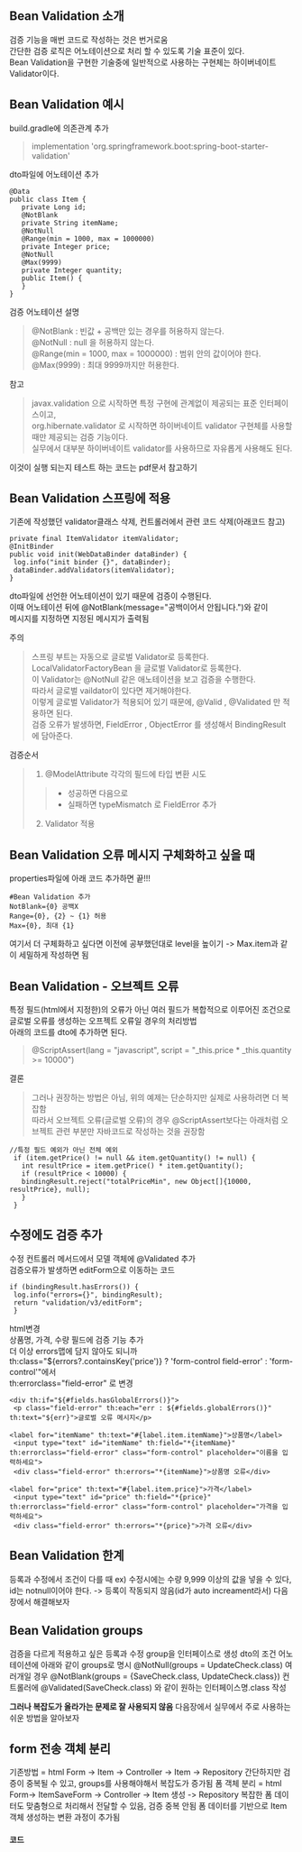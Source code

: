 ## Bean Validation 소개
검증 기능을 매번 코드로 작성하는 것은 번거로움<br>
간단한 검증 로직은 어노테이션으로 처리 할 수 있도록 기술 표준이 있다.<br>
Bean Validation을 구현한 기술중에 일반적으로 사용하는 구현체는 하이버네이트 Validator이다.<br>

## Bean Validation 예시
build.gradle에 의존관계 추가<br>
> implementation 'org.springframework.boot:spring-boot-starter-validation'<br>

dto파일에 어노테이션 추가
```
@Data
public class Item {
   private Long id;
   @NotBlank
   private String itemName;
   @NotNull
   @Range(min = 1000, max = 1000000)
   private Integer price;
   @NotNull
   @Max(9999)
   private Integer quantity;
   public Item() {
   }
}
```
검증 어노테이션 설명<br>
> @NotBlank : 빈값 + 공백만 있는 경우를 허용하지 않는다.<br>
> @NotNull : null 을 허용하지 않는다.<br>
> @Range(min = 1000, max = 1000000) : 범위 안의 값이어야 한다.<br>
> @Max(9999) : 최대 9999까지만 허용한다.<br>

참고<br>
> javax.validation 으로 시작하면 특정 구현에 관계없이 제공되는 표준 인터페이스이고, <br>
> org.hibernate.validator 로 시작하면 하이버네이트 validator 구현체를 사용할 때만 제공되는 검증 기능이다.<br>
> 실무에서 대부분 하이버네이트 validator를 사용하므로 자유롭게 사용해도 된다.<br>

이것이 실행 되는지 테스트 하는 코드는 pdf문서 참고하기<br>

## Bean Validation 스프링에 적용
기존에 작성했던 validator클래스 삭제, 컨트롤러에서 관련 코드 삭제(아래코드 참고)
```
private final ItemValidator itemValidator;
@InitBinder
public void init(WebDataBinder dataBinder) {
 log.info("init binder {}", dataBinder);
 dataBinder.addValidators(itemValidator);
}
```
dto파일에 선언한 어노테이션이 있기 때문에 검증이 수행된다.<br>
이때 어노테이션 뒤에 @NotBlank(message="공백이어서 안됩니다.")와 같이<br>
메시지를 지정하면 지정된 메시지가 출력됨<br>

주의<br>
> 스프링 부트는 자동으로 글로벌 Validator로 등록한다.<br>
> LocalValidatorFactoryBean 을 글로벌 Validator로 등록한다.<br>
> 이 Validator는 @NotNull 같은 애노테이션을 보고 검증을 수행한다.<br>
> 따라서 글로벌 vaildator이 있다면 제거해야한다.<br>
> 이렇게 글로벌 Validator가 적용되어 있기 때문에, @Valid , @Validated 만 적용하면 된다.<br>
> 검증 오류가 발생하면, FieldError , ObjectError 를 생성해서 BindingResult 에 담아준다.<br>

검증순서<br>
> 1. @ModelAttribute 각각의 필드에 타입 변환 시도<br>
> > - 성공하면 다음으로<br>
> > - 실패하면 typeMismatch 로 FieldError 추가<br>
> 2. Validator 적용<br>

## Bean Validation 오류 메시지 구체화하고 싶을 때 
properties파일에 아래 코드 추가하면 끝!!!
```
#Bean Validation 추가
NotBlank={0} 공백X 
Range={0}, {2} ~ {1} 허용
Max={0}, 최대 {1}
```
여기서 더 구체화하고 싶다면 이전에 공부했던대로 level을 높이기 -> Max.item과 같이 세밀하게 작성하면 됨<br>

## Bean Validation - 오브젝트 오류
특정 필드(html에서 지정한)의 오류가 아닌 여러 필드가 복합적으로 이루어진 조건으로 글로벌 오류를 생성하는 오프젝트 오류일 경우의 처리방법<br>
아래의 코드를 dto에 추가하면 된다.<br>
> @ScriptAssert(lang = "javascript", script = "_this.price * _this.quantity >= 10000")<br>

결론<br>
> 그러나 권장하는 방법은 아님, 위의 예제는 단순하지만 실제로 사용하려면 더 복잡함<br>
> 따라서 오브젝트 오류(글로벌 오류)의 경우 @ScriptAssert보다는 아래처럼 오브젝트 관련 부분만 자바코드로 작성하는 것을 권장함<br>
```
//특정 필드 예외가 아닌 전체 예외
 if (item.getPrice() != null && item.getQuantity() != null) {
   int resultPrice = item.getPrice() * item.getQuantity();
   if (resultPrice < 10000) {
   bindingResult.reject("totalPriceMin", new Object[]{10000, resultPrice}, null);
   }
 }
```

## 수정에도 검증 추가
수정 컨트롤러 메서드에서 모델 객체에 @Validated 추가<br>
검증오류가 발생하면 editForm으로 이동하는 코드
```
if (bindingResult.hasErrors()) {
 log.info("errors={}", bindingResult);
 return "validation/v3/editForm";
 }
```
html변경<br>
상품명, 가격, 수량 필드에 검증 기능 추가<br>
더 이상 errors맵에 담지 않아도 되니까<br>
th:class="${errors?.containsKey('price')} ? 'form-control field-error' : 'form-control'"에서<br>
th:errorclass="field-error" 로 변경<br>
```
<div th:if="${#fields.hasGlobalErrors()}">
 <p class="field-error" th:each="err : ${#fields.globalErrors()}" th:text="${err}">글로벌 오류 메시지</p>

<label for="itemName" th:text="#{label.item.itemName}">상품명</label>
 <input type="text" id="itemName" th:field="*{itemName}" th:errorclass="field-error" class="form-control" placeholder="이름을 입력하세요">
 <div class="field-error" th:errors="*{itemName}">상품명 오류</div>

<label for="price" th:text="#{label.item.price}">가격</label>
 <input type="text" id="price" th:field="*{price}" th:errorclass="field-error" class="form-control" placeholder="가격을 입력하세요">
 <div class="field-error" th:errors="*{price}">가격 오류</div>
```

## Bean Validation 한계
등록과 수정에서 조건이 다를 때 
ex) 수정시에는 수량 9,999 이상의 값을 넣을 수 있다, id는 notnull이어야 한다. -> 등록이 작동되지 않음(id가 auto increament라서)
다음장에서 해결해보자

## Bean Validation groups
검증을 다르게 적용하고 싶은 등록과 수정 group을 인터페이스로 생성
dto의 조건 어노테이션에 아래와 같이 groups로 명시
@NotNull(groups = UpdateCheck.class)
여러개일 경우
@NotBlank(groups = {SaveCheck.class, UpdateCheck.class})
컨트롤러에 @Validated(SaveCheck.class) 와 같이 원하는 인터페이스명.class 작성

**그러나 복잡도가 올라가는 문제로 잘 사용되지 않음**
다음장에서 실무에서 주로 사용하는 쉬운 방법을 알아보자

## form 전송 객체 분리
기존방법 = html Form -> Item -> Controller -> Item -> Repository
간단하지만 검증이 중복될 수 있고, groups를 사용해야해서 복잡도가 증가됨
폼 객체 분리 = html Form-> ItemSaveForm -> Controller -> Item 생성 -> Repository
복잡한 폼 데이터도 맞춤형으로 처리해서 전달할 수 있음, 검증 중복 안됨
폼 데이터를 기반으로 Item객체 생성하는 변환 과정이 추가됨

#### 코드
